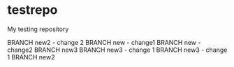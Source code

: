 testrepo
========
My testing repository

BRANCH new2 - change 2
BRANCH new - change1
BRANCH new - change2
BRANCH new3
BRANCH new3 - change 1
BRANCH new3 - change 1
BRANCH new2

